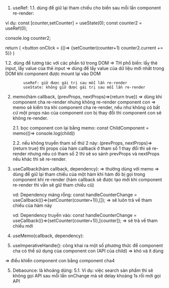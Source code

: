 1. useRef:
   1.1. dùng để giữ lại tham chiếu cho biến sau mỗi lần component re-render:

ví dụ:
const [counter,setCounter] = useState(0);
const counter2 = useRef(0);

console.log counter2;

return (
<button onClick = {()=> {setCounter(counter+1)
counter2.current += 5}}
)

1.2. dùng để tương tác với các phần tử trong DOM
=> TH phổ biến: lấy thẻ input, lấy value của thẻ input
=> dùng để lấy value của dữ liệu mới nhất trong DOM khi component được mount lại vào DOM

            useRef: giữ được gái trị sau mỗi lần re-render
            useState: không giữ được gái trị sau mỗi lần re-render

2. memo(hàm callback, (prevProps, nextProps)=>{return true})
   => dùng khi component cha re-render nhưng không re-render component con
   => memo sẽ kiểm tra khi component cha re-render, nếu như không có bất cứ một props nào của component con bị thay đổi thì component con sẽ không re-render.

   2.1. bọc component con lại bằng memo:
   const ChildComponent = memo(()=> console.log(child))

   2.2. nếu không truyền tham số thứ 2 này: (prevProps, nextProps)=>{return true} thì props của hàm callback ở tham số 1 thay đổi thì sẽ re-render nhưng nếu có tham số 2 thì sẽ so sánh prevProps và nextProps nếu khác thì sẽ re-render.

3. useCallback(hàm callback, dependency):
   => thường dùng với memo
   => dùng để giữ lại tham chiếu của một hàm khi hàm đó bị gọi trong component khi re-render (hàm callback sẽ được tạo mới khi component re-render thì vẫn sẽ giữ tham chiếu cũ)

   vd: Dependency mảng rỗng: const handleCounterChange = useCallback(()=>{setCounter(counter+1)},[]); => sẽ luôn trả về tham chiếu của hàm này

   vd: Dependency truyền vào: const handleCounterChange = useCallback(()=>{setCounter(counter+1)},[counter]); => sẽ trả về tham chiếu mới

4. useMemo(callback, dependency):

5. useImperativeHandle(): công khai ra một số phương thức để component cha có thể sử dụng của component con (API của child) => khó và ít dùng

=> điều khiển component con bằng component cha4

5. Debaounce: là khoảng dừng:
   5.1. Ví dụ: việc search sản phẩm thì sẽ không gọi API sau mỗi lần onChange mà sẽ delay khoảng 1s rồi mới gọi API
